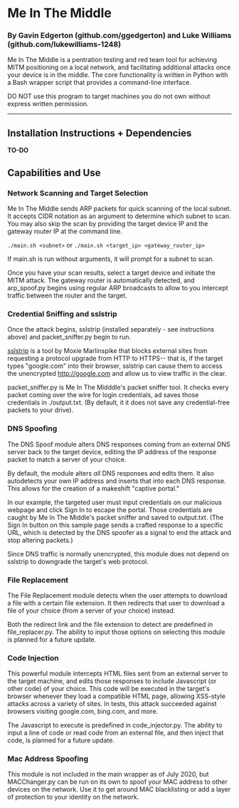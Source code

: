 # Me In The Middle

### By Gavin Edgerton (github.com/ggedgerton) and Luke Williams (github.com/lukewilliams-1248)

Me In The Middle is a pentration testing and red team tool for achieving MITM positioning on a local network, and facilitating additional attacks once your device is in the middle. The core functionality is written in Python with a Bash wrapper script that provides a command-line interface.

DO NOT use this program to target machines you do not own without express written permission.

***

## Installation Instructions + Dependencies

<b>TO-DO</b>

## Capabilities and Use

### Network Scanning and Target Selection

Me In The Middle sends ARP packets for quick scanning of the local subnet. It accepts CIDR notation as an argument to determine which subnet to scan. You may also skip the scan by providing the target device IP and the gateway router IP at the command line.

```./main.sh <subnet>```
or
```./main.sh <target_ip> <gateway_router_ip>```

If main.sh is run without arguments, it will prompt for a subnet to scan.

Once you have your scan results, select a target device and initiate the MITM attack. The gateway router is automatically detected, and arp_spoof.py begins using regular ARP broadcasts to allow to you intercept traffic between the router and the target.

### Credential Sniffing and sslstrip

Once the attack begins, sslstrip (installed separately - see instructions above) and packet_sniffer.py begin to run. 

[sslstrip](https://github.com/moxie0/sslstrip) is a tool by Moxie Marlinspike that blocks external sites from requesting a protocol upgrade from HTTP to HTTPS-- that is, if the target types "google.com" into their browser, sslstrip can cause them to access the unencrypted http://google.com and allow us to view traffic in the clear.

packet_sniffer.py is Me In The Midddle's packet sniffer tool. It checks every packet coming over the wire for login credentials, ad saves those credentials in ./output.txt. (By default, it it does not save any credential-free packets to your drive).

### DNS Spoofing

The DNS Spoof module alters DNS responses coming from an external DNS server back to the target device, editing the IP address of the response packet to match a server of your choice. 

By default, the module alters *all* DNS responses and edits them. It also autodetects your own IP address and inserts that into each DNS response. This allows for the creation of a makeshift "captive portal." 

In our example, the targeted user must input credentials on our malicious webpage and click Sign In to escape the portal. Those credentials are caught by Me In The Middle's packet sniffer and saved to output.txt. (The Sign In button on this sample page sends a crafted response to a specific URL, which is detected by the DNS spoofer as a signal to end the attack and stop altering packets.)

Since DNS traffic is normally unencrypted, this module does not depend on sslstrip to downgrade the target's web protocol.

### File Replacement

The File Replacement module detects when the user attempts to download a file with a certain file extension. It then redirects that user to download a file of your choice (from a server of your choice) instead.

Both the redirect link and the file extension to detect are predefined in file_replacer.py. The ability to input those options on selecting this module is planned for a future update.

### Code Injection

This powerful module intercepts HTML files sent from an external server to the target machine, and edits those responses to include Javascript (or other code) of your choice. This code will be executed in the target's browser whenever they load a compatible HTML page, allowing XSS-style attacks across a variety of sites. In tests, this attack succeeded against browsers visiting google.com, bing.com, and more.

The Javascript to execute is predefined in code_injector.py. The ability to input a line of code or read code from an external file, and then inject that code, is planned for a future update.

### Mac Address Spoofing

This module is not included in the main wrapper as of July 2020, but MACChanger.py can be run on its own to spoof your MAC address to other devices on the network. Use it to get around MAC blacklisting or add a layer of protection to your identity on the network.

